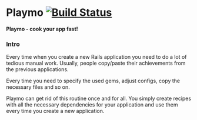 # Playmo [![Build Status](https://secure.travis-ci.org/tanraya/playmo.png?branch=new_release)](http://travis-ci.org/tanraya/playmo)

__Playmo - cook your app fast!__

### Intro

Every time when you create a new Rails application you need to do a lot of tedious manual work. Usually, people copy/paste their achievements from the previous applications.

Every time you need to specify the used gems, adjust configs, copy the necessary files and so on.

Playmo can get rid of this routine once and for all. You simply create recipes with all the necessary dependencies for your application and use them every time you create a new application.

